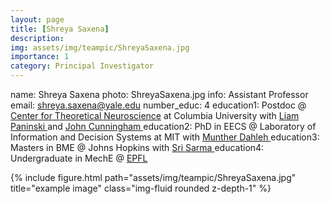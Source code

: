 ```yaml
---
layout: page
title: [Shreya Saxena]
description: 
img: assets/img/teampic/ShreyaSaxena.jpg
importance: 1
category: Principal Investigator
---
```

name: Shreya Saxena
  photo: ShreyaSaxena.jpg
  info: Assistant Professor
  email: shreya.saxena@yale.edu
  number_educ: 4
  education1: Postdoc @ <a href="https://ctn.zuckermaninstitute.columbia.edu/"> Center for Theoretical Neuroscience</a> at Columbia University with <a href="http://www.stat.columbia.edu/~liam/">Liam Paninski </a> and <a href="https://stat.columbia.edu/~cunningham/"> John Cunningham </a>
  education2: PhD in EECS @ Laboratory of Information and Decision Systems at MIT with <a href="https://idss.mit.edu/staff/munther-dahleh/"> Munther Dahleh </a>
  education3: Masters in BME @ Johns Hopkins with <a href="https://www.bme.jhu.edu/people/faculty/sridevi-v-sarma/"> Sri Sarma </a>
  education4: Undergraduate in MechE @ <a href="https://www.epfl.ch/en/"> EPFL </a>
  
<div class="row">
  <div class="col-sm mt-3 mt-md-0">
      {% include figure.html path="assets/img/teampic/ShreyaSaxena.jpg" title="example image" class="img-fluid rounded z-depth-1" %}
  </div>
</div>
